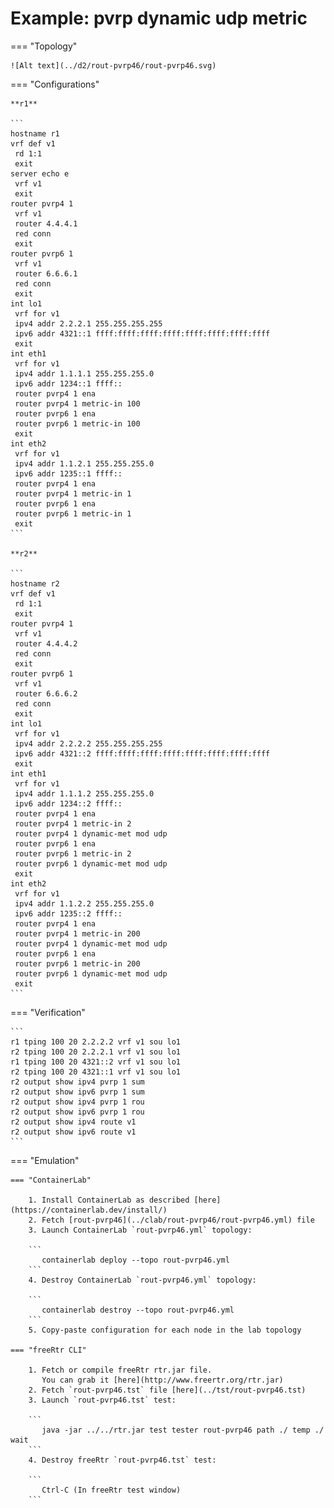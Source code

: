 # Example: pvrp dynamic udp metric

=== "Topology"

    ![Alt text](../d2/rout-pvrp46/rout-pvrp46.svg)

=== "Configurations"

    **r1**

    ```
    hostname r1
    vrf def v1
     rd 1:1
     exit
    server echo e
     vrf v1
     exit
    router pvrp4 1
     vrf v1
     router 4.4.4.1
     red conn
     exit
    router pvrp6 1
     vrf v1
     router 6.6.6.1
     red conn
     exit
    int lo1
     vrf for v1
     ipv4 addr 2.2.2.1 255.255.255.255
     ipv6 addr 4321::1 ffff:ffff:ffff:ffff:ffff:ffff:ffff:ffff
     exit
    int eth1
     vrf for v1
     ipv4 addr 1.1.1.1 255.255.255.0
     ipv6 addr 1234::1 ffff::
     router pvrp4 1 ena
     router pvrp4 1 metric-in 100
     router pvrp6 1 ena
     router pvrp6 1 metric-in 100
     exit
    int eth2
     vrf for v1
     ipv4 addr 1.1.2.1 255.255.255.0
     ipv6 addr 1235::1 ffff::
     router pvrp4 1 ena
     router pvrp4 1 metric-in 1
     router pvrp6 1 ena
     router pvrp6 1 metric-in 1
     exit
    ```

    **r2**

    ```
    hostname r2
    vrf def v1
     rd 1:1
     exit
    router pvrp4 1
     vrf v1
     router 4.4.4.2
     red conn
     exit
    router pvrp6 1
     vrf v1
     router 6.6.6.2
     red conn
     exit
    int lo1
     vrf for v1
     ipv4 addr 2.2.2.2 255.255.255.255
     ipv6 addr 4321::2 ffff:ffff:ffff:ffff:ffff:ffff:ffff:ffff
     exit
    int eth1
     vrf for v1
     ipv4 addr 1.1.1.2 255.255.255.0
     ipv6 addr 1234::2 ffff::
     router pvrp4 1 ena
     router pvrp4 1 metric-in 2
     router pvrp4 1 dynamic-met mod udp
     router pvrp6 1 ena
     router pvrp6 1 metric-in 2
     router pvrp6 1 dynamic-met mod udp
     exit
    int eth2
     vrf for v1
     ipv4 addr 1.1.2.2 255.255.255.0
     ipv6 addr 1235::2 ffff::
     router pvrp4 1 ena
     router pvrp4 1 metric-in 200
     router pvrp4 1 dynamic-met mod udp
     router pvrp6 1 ena
     router pvrp6 1 metric-in 200
     router pvrp6 1 dynamic-met mod udp
     exit
    ```

=== "Verification"

    ```
    r1 tping 100 20 2.2.2.2 vrf v1 sou lo1
    r2 tping 100 20 2.2.2.1 vrf v1 sou lo1
    r1 tping 100 20 4321::2 vrf v1 sou lo1
    r2 tping 100 20 4321::1 vrf v1 sou lo1
    r2 output show ipv4 pvrp 1 sum
    r2 output show ipv6 pvrp 1 sum
    r2 output show ipv4 pvrp 1 rou
    r2 output show ipv6 pvrp 1 rou
    r2 output show ipv4 route v1
    r2 output show ipv6 route v1
    ```

=== "Emulation"

    === "ContainerLab"

        1. Install ContainerLab as described [here](https://containerlab.dev/install/)  
        2. Fetch [rout-pvrp46](../clab/rout-pvrp46/rout-pvrp46.yml) file  
        3. Launch ContainerLab `rout-pvrp46.yml` topology:  

        ```
           containerlab deploy --topo rout-pvrp46.yml  
        ```
        4. Destroy ContainerLab `rout-pvrp46.yml` topology:  

        ```
           containerlab destroy --topo rout-pvrp46.yml  
        ```
        5. Copy-paste configuration for each node in the lab topology

    === "freeRtr CLI"

        1. Fetch or compile freeRtr rtr.jar file.  
           You can grab it [here](http://www.freertr.org/rtr.jar)  
        2. Fetch `rout-pvrp46.tst` file [here](../tst/rout-pvrp46.tst)  
        3. Launch `rout-pvrp46.tst` test:  

        ```
           java -jar ../../rtr.jar test tester rout-pvrp46 path ./ temp ./ wait
        ```
        4. Destroy freeRtr `rout-pvrp46.tst` test:  

        ```
           Ctrl-C (In freeRtr test window)
        ```

